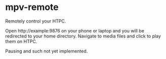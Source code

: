 mpv-remote
==========
Remotely control your HTPC.

Open http://example:9876 on your phone or laptop and you will be
redirected to your home directory. Navigate to media files and
click to play them on HTPC.


Pausing and such not yet implemented.
